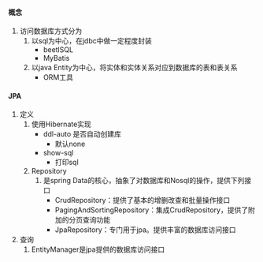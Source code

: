 #### 概念
1. 访问数据库方式分为
    1. 以sql为中心，在jdbc中做一定程度封装
        - beetlSQL
        - MyBatis
    2. 以java Entity为中心，将实体和实体关系对应到数据库的表和表关系
        - ORM工具
        
#### JPA
1. 定义
    1. 使用Hibernate实现
        - ddl-auto 是否自动创建库
            - 默认none
        - show-sql
            - 打印sql
    2. Repository
        1. 是spring Data的核心，抽象了对数据库和Nosql的操作，提供下列接口
            - CrudRepository：提供了基本的增删改查和批量操作接口
            - PagingAndSortingRepository：集成CrudRepository，提供了附加的分页查询功能
            - JpaRepository：专门用于jpa。提供丰富的数据库访问接口
2. 查询
    1. EntityManager是jpa提供的数据库访问接口